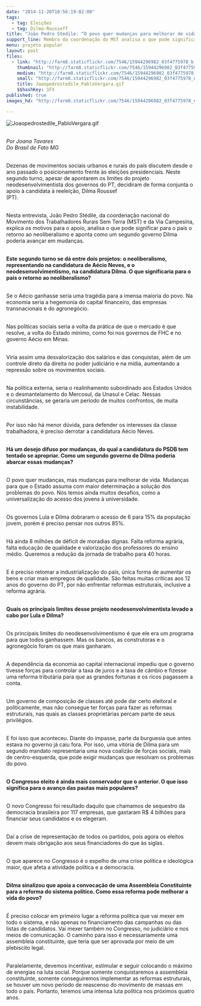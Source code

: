 ```yaml
---
date: "2014-11-20T10:56:19-02:00"
tags:
  - tag: Eleições
  - tag: Dilma-Rousseff
title: "João Pedro Stedile: “O povo quer mudanças para melhorar de vida”"
support_line: Membro da coordenação do MST analisa o que pode significar para o país o retorno ao neoliberalismo e aponta como um segundo governo Dilma poderia avançar em mudanças.
menu: projeto popular
layout: post
files:
  - link: "http://farm8.staticflickr.com/7546/15944296982_03f4775978_b.jpg"
    thumbnail: "http://farm8.staticflickr.com/7546/15944296982_03f4775978_t.jpg"
    medium: "http://farm8.staticflickr.com/7546/15944296982_03f4775978_z.jpg"
    small: "http://farm8.staticflickr.com/7546/15944296982_03f4775978_n.jpg"
    title: Joaopedrostedile_PabloVergara.gif
    $$hashKey: 1FX
published: true
images_hd: "http://farm8.staticflickr.com/7546/15944296982_03f4775978_n.jpg"

---
```

<p><img alt="Joaopedrostedile_PabloVergara.gif" src="http://farm8.staticflickr.com/7546/15944296982_03f4775978_b.jpg" /></p>

<p><br />
<em>Por Joana Tavares<br />
Do Brasil de Fato MG</em></p>

<p><br />
Dezenas de movimentos sociais urbanos e rurais do pa&iacute;s discutem desde o ano passado o posicionamento frente &agrave;s elei&ccedil;&otilde;es presidenciais. Neste segundo turno, apesar de apontarem os limites do projeto neodesenvolvimentista dos governos do PT, decidiram de forma conjunta o apoio &agrave; candidata &agrave; reelei&ccedil;&atilde;o, Dilma Roussef<br />
(PT).&nbsp;</p>

<p><br />
Nesta entrevista, Jo&atilde;o Pedro St&eacute;dile, da coordena&ccedil;&atilde;o nacional do Movimento dos Trabalhadores Rurais Sem Terra (MST) e da Via Campesina, explica os motivos para o apoio, analisa o que pode significar para o pa&iacute;s o retorno ao neoliberalismo e aponta como um segundo governo Dilma poderia avan&ccedil;ar em mudan&ccedil;as.</p>

<p><br />
<strong>Este segundo turno se d&aacute; entre dois projetos: o neoliberalismo, representando na candidatura de A&eacute;cio Neves, e o neodesenvolvimentismo, na candidatura Dilma. O que significaria para o pa&iacute;s o retorno ao neoliberalismo?</strong></p>

<p><br />
Se o A&eacute;cio ganhasse seria uma trag&eacute;dia para a imensa maioria do povo. Na economia seria a hegemonia do capital financeiro, das empresas transnacionais e do agroneg&oacute;cio.&nbsp;</p>

<p><br />
Nas pol&iacute;ticas sociais seria a volta da pr&aacute;tica de que o mercado &eacute; que resolve, a volta do Estado m&iacute;nimo, como foi nos governos de FHC e no governo A&eacute;cio em Minas.&nbsp;</p>

<p><br />
Viria assim uma desvaloriza&ccedil;&atilde;o dos sal&aacute;rios e das conquistas, al&eacute;m de um controle direto da direita no poder judici&aacute;rio e na m&iacute;dia, aumentando a repress&atilde;o sobre os movimentos sociais.&nbsp;</p>

<p><br />
Na pol&iacute;tica externa, seria o realinhamento subordinado aos Estados Unidos e o desmantelamento do Mercosul, da Unasul e Celac. Nessas circunst&acirc;ncias, se geraria um per&iacute;odo de muitos confrontos, de muita instabilidade.&nbsp;</p>

<p><br />
Por isso n&atilde;o h&aacute; menor d&uacute;vida, para defender os interesses da classe trabalhadora, &eacute; preciso derrotar a candidatura A&eacute;cio Neves.&nbsp;</p>

<p><br />
<strong>H&aacute; um desejo difuso por mudan&ccedil;as, do qual a candidatura do PSDB tem tentado se apropriar. Como um segundo governo de Dilma poderia abarcar essas mudan&ccedil;as?</strong></p>

<p><br />
O povo quer mudan&ccedil;as, mas mudan&ccedil;as para melhorar de vida. Mudan&ccedil;as para que o Estado assuma com maior determina&ccedil;&atilde;o a solu&ccedil;&atilde;o dos problemas do povo. N&oacute;s temos ainda muitos desafios, como a universaliza&ccedil;&atilde;o do acesso dos jovens &agrave; universidade.&nbsp;</p>

<p><br />
Os governos Lula e Dilma dobraram o acesso de 6 para 15% da popula&ccedil;&atilde;o jovem, por&eacute;m &eacute; preciso pensar nos outros 85%.&nbsp;</p>

<p><br />
H&aacute; ainda 8 milh&otilde;es de d&eacute;ficit de moradias dignas. Falta reforma agr&aacute;ria, falta educa&ccedil;&atilde;o de qualidade e valoriza&ccedil;&atilde;o dos professores do ensino m&eacute;dio. Queremos a redu&ccedil;&atilde;o da jornada de trabalho para 40 horas.</p>

<p><br />
E &eacute; preciso retomar a industrializa&ccedil;&atilde;o do pa&iacute;s, &uacute;nica forma de aumentar os bens e criar mais empregos de qualidade. S&atilde;o feitas muitas cr&iacute;ticas aos 12 anos do governo do PT, por n&atilde;o enfrentar reformas estruturais, inclusive a reforma agr&aacute;ria.</p>

<p><br />
<strong>Quais os principais limites desse projeto neodesenvolvimentista levado a cabo por Lula e Dilma?</strong></p>

<p><br />
Os principais limites do neodesenvolvimentismo &eacute; que ele era um programa para que todos ganhassem. Mas os bancos, as construtoras e o agroneg&oacute;cio foram os que mais ganharam.&nbsp;</p>

<p><br />
A depend&ecirc;ncia da economia ao capital internacional impediu que o governo tivesse for&ccedil;as para controlar a taxa de juros e a taxa de c&acirc;mbio e fizesse uma reforma tribut&aacute;ria para que as grandes fortunas e os ricos pagassem a conta.&nbsp;</p>

<p><br />
Um governo de composi&ccedil;&atilde;o de classes at&eacute; pode dar certo eleitoral e politicamente, mas n&atilde;o consegue ter for&ccedil;as para fazer as reformas estruturais, nas quais as classes propriet&aacute;rias percam parte de seus privil&eacute;gios.&nbsp;</p>

<p><br />
E foi isso que aconteceu. Diante do impasse, parte da burguesia que antes estava no governo j&aacute; caiu fora. Por isso, uma vit&oacute;ria de Dilma para um segundo mandato representaria uma nova coaliz&atilde;o de for&ccedil;as sociais, mais de centro-esquerda, que pode exigir mudan&ccedil;as que resolvam os problemas do povo.</p>

<p><br />
<strong>O Congresso eleito &eacute; ainda mais conservador que o anterior. O que isso significa para o avan&ccedil;o das pautas mais populares?</strong></p>

<p><br />
O novo Congresso foi resultado daquilo que chamamos de sequestro da democracia brasileira por 117 empresas, que gastaram R$ 4 bilh&otilde;es para financiar seus candidatos e os elegeram.</p>

<p><br />
Da&iacute; a crise de representa&ccedil;&atilde;o de todos os partidos, pois agora os eleitos devem mais obriga&ccedil;&atilde;o aos seus financiadores do que &agrave;s siglas.</p>

<p><br />
O que aparece no Congresso &eacute; o espelho de uma crise pol&iacute;tica e ideol&oacute;gica maior, que afeta a atividade pol&iacute;tica e a democracia.</p>

<p><br />
<strong>Dilma sinalizou que apoia a convoca&ccedil;&atilde;o de uma Assembleia Constituinte para a reforma do sistema pol&iacute;tico. Como essa reforma pode melhorar a vida do povo?</strong></p>

<p><br />
&Eacute; preciso colocar em primeiro lugar a reforma pol&iacute;tica que vai mexer em todo o sistema, e n&atilde;o apenas no financiamento das campanhas ou das listas de candidatos. Vai mexer tamb&eacute;m no Congresso, no judici&aacute;rio e nos meios de comunica&ccedil;&atilde;o. O caminho para isso &eacute; necessariamente uma assembleia constituinte, que teria que ser aprovada por meio de um plebiscito legal.</p>

<p><br />
Paralelamente, devemos incentivar, estimular e seguir colocando o m&aacute;ximo de energias na luta social. Porque somente conquistaremos a assembleia constituinte, somente conseguiremos implementar as reformas estruturais, se houver um novo per&iacute;odo de reascenso do movimento de massas em todo o pa&iacute;s. Portanto, teremos uma intensa luta pol&iacute;tica nos pr&oacute;ximos quatro anos.</p>

